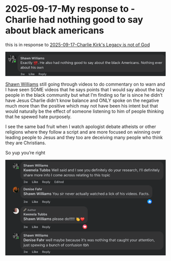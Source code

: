 # 2025-09-17-My response to - Charlie had nothing good to say about black americans
this is in response to [2025-09-17-Charlie Kirk's Legacy is not of God](/Timeline/Blog/September%202025/17/2025-09-17-Charlie%20Kirk's%20Legacy%20is%20not%20of%20God.md)

![1-My response to - Charlie had nothing good to say about black americans.png](/zulu/Photos/1-My%20response%20to%20-%20Charlie%20had%20nothing%20good%20to%20say%20about%20black%20americans.png)

[Shawn Williams](https://www.facebook.com/profile.php?id=61556436660971&__cft__[0]=AZXXcJ3GC5BF0WVsKLMeeiZIQ7g5h2JpDPNHaCHFPR8Q4SrER_HQJ-h2jCrgkzdAKwxmIFYYV3vWwxyO0MV9aYie4iKSal_Pb43no_wcQYt5ICgDR1x-4Rgd9E6sKqUhkBY9x1p6j6dQ1nOw9ChcoZYCw9D_RNqrs7-j6RGhEjtPkr4UP-IqXyzH-x5IgCLO6FA&__tn__=R]-R) still going through videos to do commentary on to warn and I have seen SOME videos that he says points that I would say about the lazy people in the black community but what I’m finding so far is since he didn’t have Jesus Charlie didn’t know balance and ONLY spoke on the negative much more than the positive which may not have been his intent but that would naturally be the effect of someone listening to him of people thinking that he spewed hate purposely.

I see the same bad fruit when I watch apologist debate atheists or other religions where they follow a script and are more focused on winning over leading people to Jesus and they too are deceiving many people who think they are Christians.

So yup you’re right

![2-My response to - Charlie had nothing good to say about black americans.png](/zulu/Photos/2-My%20response%20to%20-%20Charlie%20had%20nothing%20good%20to%20say%20about%20black%20americans.png)